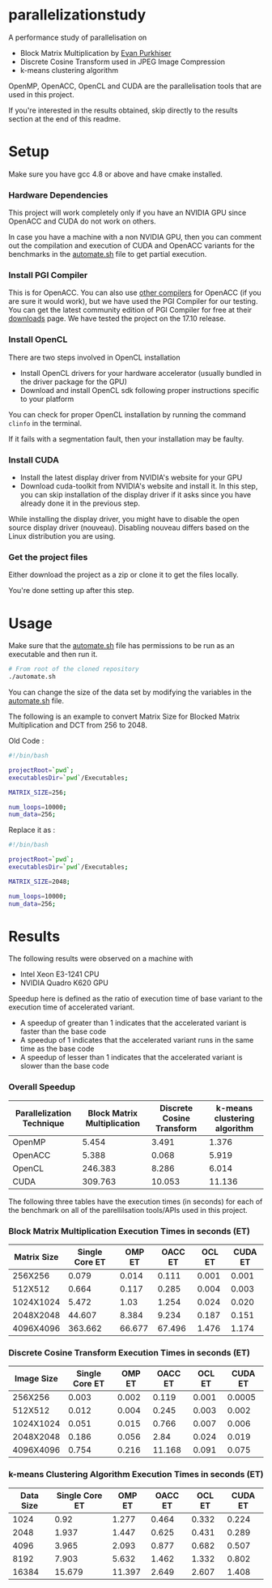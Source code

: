 # parallelizationstudy

A performance study of parallelisation on
* Block Matrix Multiplication by [Evan Purkhiser](https://github.com/EvanPurkhiser/CS-Matrix-Multiplication)
* Discrete Cosine Transform used in JPEG Image Compression
* k-means clustering algorithm

OpenMP, OpenACC, OpenCL and CUDA are the parallelisation tools that are used in this project.

If you're interested in the results obtained, skip directly to the results section at the end of this readme.

# Setup

Make sure you have gcc 4.8 or above and have cmake installed.

### Hardware Dependencies
This project will work completely only if you have an NVIDIA GPU since OpenACC and CUDA do not work on others. 

In case you have a machine with a non NVIDIA GPU, then you can comment out the compilation and execution of CUDA and OpenACC variants for the benchmarks in the [automate.sh](automate.sh) file to get partial execution.

### Install PGI Compiler
This is for OpenACC. You can also use [other compilers](https://www.openacc.org/tools) for OpenACC (if you are sure it would work), but we have used the PGI Compiler for our testing. You can get the latest community edition of PGI Compiler for free at their [downloads](https://www.pgroup.com/products/community.htm) page.
We have tested the project on the 17.10 release.

### Install OpenCL
There are two steps involved in OpenCL installation
* Install OpenCL drivers for your hardware accelerator (usually bundled in the driver package for the GPU)
* Download and install OpenCL sdk following proper instructions specific to your platform

You can check for proper OpenCL installation by running the command `clinfo` in the terminal. 

If it fails with a segmentation fault, then your installation may be faulty.

### Install CUDA 
* Install the latest display driver from NVIDIA's website for your GPU
* Download cuda-toolkit from NVIDIA's website and install it. In this step,
you can skip installation of the display driver if it asks since you have already
done it in the previous step.

While installing the display driver, you might have to disable the open source display
driver (nouveau). Disabling nouveau differs based on the Linux distribution you
are using.

### Get the project files
Either download the project as a zip or clone it to get the files locally.

You're done setting up after this step.

# Usage

Make sure that the [automate.sh](automate.sh) file has permissions to be run as an executable and then run it.

```bash
# From root of the cloned repository
./automate.sh
```
You can change the size of the data set by modifying the variables in the [automate.sh](automate.sh) file. 

The following is an example to convert Matrix Size for Blocked Matrix Multiplication and DCT from 256 to 2048.

Old Code :
```bash
#!/bin/bash

projectRoot=`pwd`;
executablesDir=`pwd`/Executables;

MATRIX_SIZE=256;

num_loops=10000;
num_data=256;
```

Replace it as :
```bash
#!/bin/bash

projectRoot=`pwd`;
executablesDir=`pwd`/Executables;

MATRIX_SIZE=2048;

num_loops=10000;
num_data=256;
```

# Results
The following results were observed on a machine with
* Intel Xeon E3-1241 CPU
* NVIDIA Quadro K620 GPU

Speedup here is defined as the ratio of execution time of base variant to the execution time of accelerated variant.
* A speedup of greater than 1 indicates that the accelerated variant is faster than the base code
* A speedup of 1 indicates that the accelerated variant runs in the same time as the base code
* A speedup of lesser than 1 indicates that the accelerated variant is slower than the base code

### Overall Speedup
|Parallelization Technique|Block Matrix Multiplication|Discrete Cosine Transform|k-means clustering algorithm|
| ------------- | ------------- | ------------- | ------------- |
| OpenMP        | 5.454         | 3.491         | 1.376         |
| OpenACC       | 5.388         | 0.068         | 5.919         |
| OpenCL        | 246.383       | 8.286         | 6.014         |
| CUDA          | 309.763       | 10.053        | 11.136        |

The following three tables have the execution times (in seconds) for each of the benchmark on all of the parellilsation tools/APIs used in this project.

### Block Matrix Multiplication Execution Times in seconds (ET)
|Matrix Size  |Single Core ET|OMP ET       |OACC ET |OCL ET           |CUDA ET        |
|-------------|--------------|-------------|--------|-----------------|---------------|
| 256X256     | 0.079        | 0.014       | 0.111  | 0.001           | 0.001         |
| 512X512     | 0.664        | 0.117       | 0.285  | 0.004           | 0.003         |
| 1024X1024   | 5.472        | 1.03        | 1.254  | 0.024           | 0.020         |
| 2048X2048   | 44.607       | 8.384       | 9.234  | 0.187           | 0.151         |
| 4096X4096   | 363.662      | 66.677      | 67.496 | 1.476           | 1.174         |

### Discrete Cosine Transform Execution Times in seconds (ET)
|Image Size   |Single Core ET|OMP ET       |OACC ET |OCL ET           |CUDA ET        |
|-------------|--------------|-------------|--------|-----------------|---------------|
| 256X256     | 0.003        | 0.002       | 0.119  | 0.001           | 0.0005        |
| 512X512     | 0.012        | 0.004       | 0.245  | 0.003           | 0.002         |
| 1024X1024   | 0.051        | 0.015       | 0.766  | 0.007           | 0.006         |
| 2048X2048   | 0.186        | 0.056       | 2.84   | 0.024           | 0.019         |
| 4096X4096   | 0.754        | 0.216       | 11.168 | 0.091           | 0.075         |

### k-means Clustering Algorithm Execution Times in seconds (ET)
|Data Size    |Single Core ET|OMP ET       |OACC ET |OCL ET           |CUDA ET        |
|-------------|--------------|-------------|--------|-----------------|---------------|
| 1024        | 0.92         | 1.277       | 0.464  | 0.332           | 0.224         |
| 2048        | 1.937        | 1.447       | 0.625  | 0.431           | 0.289         |
| 4096        | 3.965        | 2.093       | 0.877  | 0.682           | 0.507         |
| 8192        | 7.903        | 5.632       | 1.462  | 1.332           | 0.802         |
| 16384       | 15.679       | 11.397      | 2.649  | 2.607           | 1.408         |
